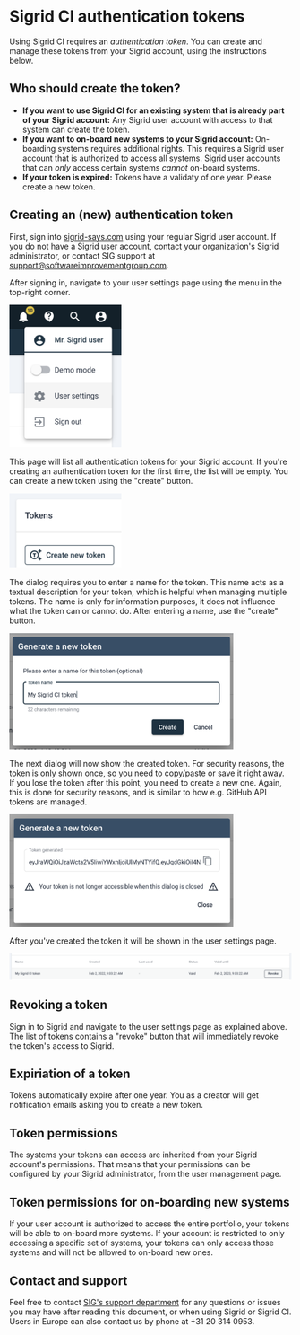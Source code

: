 # Sigrid CI authentication tokens

Using Sigrid CI requires an *authentication token*. You can create and manage these tokens from your Sigrid account, using the instructions  below.

## Who should create the token?

- **If you want to use Sigrid CI for an existing system that is already part of your Sigrid account:** Any Sigrid user account with access to that system can create the token. 
- **If you want to on-board new systems to your Sigrid account:** On-boarding systems requires additional rights. This requires a Sigrid user account that is authorized to access all systems. Sigrid user accounts that can *only* access certain systems *cannot* on-board systems.
- **If your token is expired:** Tokens have a validaty of one year. Please create a new token.


## Creating an (new) authentication token

First, sign into [sigrid-says.com](https://sigrid-says.com) using your regular Sigrid user account. If you do not have a Sigrid user account, contact your organization's Sigrid administrator, or contact SIG support at [support@softwareimprovementgroup.com](mailto:support@softwareimprovementgroup.com).

After signing in, navigate to your user settings page using the menu in the top-right corner.

<img src="../images/token-account-settings.png" width="200" />

This page will list all authentication tokens for your Sigrid account. If you're creating an authentication token for the first time, the list will be empty. You can create a new token using the "create" button.

<img src="../images/token-create-button.png" width="200" />

The dialog requires you to enter a name for the token. This name acts as a textual description for your token, which is helpful when managing multiple tokens. The name is only for information purposes, it does not influence what the token can or cannot do. After entering a name, use the "create" button.

<img src="../images/token-name.png" width="400" />

The next dialog will now show the created token. For security reasons, the token is only shown once, so you need to copy/paste or save it right away. If you lose the token after this point, you need to create a new one. Again, this is done for security reasons, and is similar to how e.g. GitHub API tokens are managed.

<img src="../images/token-shown.png" width="400" />

After you've created the token it will be shown in the user settings page. 

<img src="../images/token-overview.png" width="600" />

## Revoking a token

Sign in to Sigrid and navigate to the user settings page as explained above. The list of tokens contains a "revoke" button that will immediately revoke the token's access to Sigrid.

## Expiriation of a token

Tokens automatically expire after one year. You as a creator will get notification emails asking you to create a new token.

## Token permissions

The systems your tokens can access are inherited from your Sigrid account's permissions. That means that your permissions can be configured by your Sigrid administrator, from the user management page.

## Token permissions for on-boarding new systems

If your user account is authorized to access the entire portfolio, your tokens will be able to on-board more systems. If your account is restricted to only accessing a specific set of systems, your tokens can only access those systems and will not be allowed to on-board new ones.

## Contact and support

Feel free to contact [SIG's support department](mailto:support@softwareimprovementgroup.com) for any questions or issues you may have after reading this document, or when using Sigrid or Sigrid CI. Users in Europe can also contact us by phone at +31 20 314 0953.
